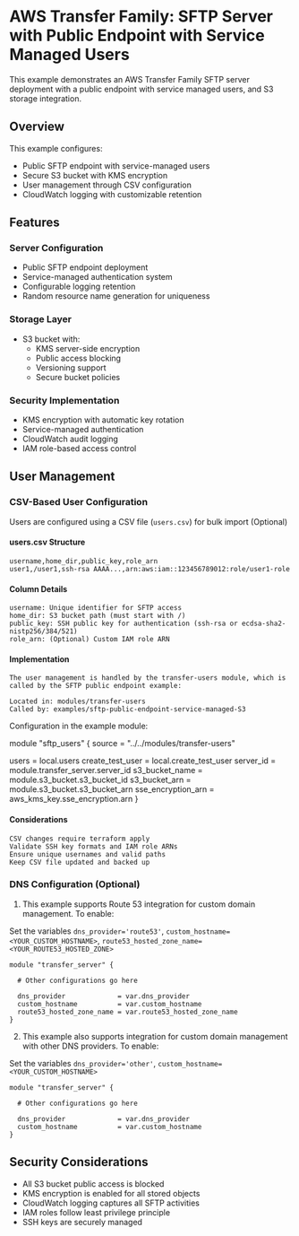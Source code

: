 # AWS Transfer Family: SFTP Server with Public Endpoint with Service Managed Users

This example demonstrates an AWS Transfer Family SFTP server deployment with a public endpoint with service managed users, and S3 storage integration.

## Overview

This example configures:

- Public SFTP endpoint with service-managed users
- Secure S3 bucket with KMS encryption
- User management through CSV configuration
- CloudWatch logging with customizable retention

## Features

### Server Configuration

- Public SFTP endpoint deployment
- Service-managed authentication system
- Configurable logging retention
- Random resource name generation for uniqueness

### Storage Layer

- S3 bucket with:
  - KMS server-side encryption
  - Public access blocking
  - Versioning support
  - Secure bucket policies

### Security Implementation

- KMS encryption with automatic key rotation
- Service-managed authentication
- CloudWatch audit logging
- IAM role-based access control

## User Management

### CSV-Based User Configuration

Users are configured using a CSV file (`users.csv`) for bulk import (Optional)

#### users.csv Structure

```csv
username,home_dir,public_key,role_arn
user1,/user1,ssh-rsa AAAA...,arn:aws:iam::123456789012:role/user1-role
```

#### Column Details
```
username: Unique identifier for SFTP access
home_dir: S3 bucket path (must start with /)
public_key: SSH public key for authentication (ssh-rsa or ecdsa-sha2-nistp256/384/521)
role_arn: (Optional) Custom IAM role ARN
```

#### Implementation
```
The user management is handled by the transfer-users module, which is called by the SFTP public endpoint example:

Located in: modules/transfer-users
Called by: examples/sftp-public-endpoint-service-managed-S3
```

Configuration in the example module:

module "sftp_users" {
source = "../../modules/transfer-users"

users = local.users
create_test_user = local.create_test_user
server_id = module.transfer_server.server_id
s3_bucket_name = module.s3_bucket.s3_bucket_id
s3_bucket_arn = module.s3_bucket.s3_bucket_arn
sse_encryption_arn = aws_kms_key.sse_encryption.arn
}

#### Considerations
```
CSV changes require terraform apply
Validate SSH key formats and IAM role ARNs
Ensure unique usernames and valid paths
Keep CSV file updated and backed up
```

### DNS Configuration (Optional)

1. This example supports Route 53 integration for custom domain management. To enable:

Set the variables `dns_provider='route53'`, `custom_hostname=<YOUR_CUSTOM_HOSTNAME>`, `route53_hosted_zone_name=<YOUR_ROUTE53_HOSTED_ZONE>`

```hcl
module "transfer_server" {

  # Other configurations go here

  dns_provider             = var.dns_provider
  custom_hostname          = var.custom_hostname
  route53_hosted_zone_name = var.route53_hosted_zone_name
}
```

2. This example also supports integration for custom domain management with other DNS providers. To enable:

Set the variables `dns_provider='other'`, `custom_hostname=<YOUR_CUSTOM_HOSTNAME>`

```hcl
module "transfer_server" {

  # Other configurations go here

  dns_provider             = var.dns_provider
  custom_hostname          = var.custom_hostname
}
```

## Security Considerations

- All S3 bucket public access is blocked
- KMS encryption is enabled for all stored objects
- CloudWatch logging captures all SFTP activities
- IAM roles follow least privilege principle
- SSH keys are securely managed
